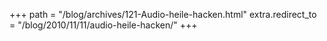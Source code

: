 +++
path = "/blog/archives/121-Audio-heile-hacken.html"
extra.redirect_to = "/blog/2010/11/11/audio-heile-hacken/"
+++
